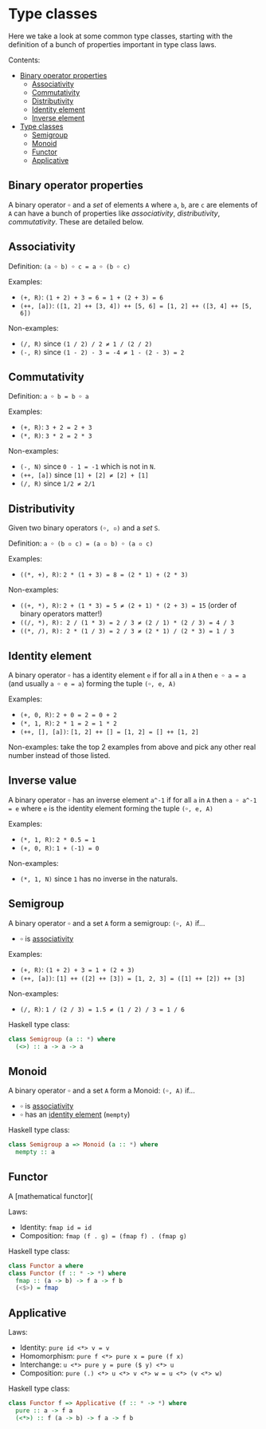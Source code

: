 # Type classes

Here we take a look at some common type classes, starting with the definition of
a bunch of properties important in type class laws.

Contents:

* [Binary operator properties](#Binary-operator-properties)
  * [Associativity](#Associativity)
  * [Commutativity](#Commutativity)
  * [Distributivity](#Distributivity)
  * [Identity element](#Identity-element)
  * [Inverse element](#Inverse-element)
* [Type classes](#Type-classes)
  * [Semigroup](#Semigroup)
  * [Monoid](#Monoid)
  * [Functor](#Functor)
  * [Applicative](#Applicative)


## Binary operator properties

A binary operator `￮` and a *set* of elements `A` where `a`, `b`, are `c`
are elements of `A` can have a bunch of properties like *associativity*,
*distributivity*, *commutativity*. These are detailed below.


## Associativity

Definition: `(a ￮ b) ￮ c = a ￮ (b ￮ c)`

Examples:

- `(+, R)`: `(1 + 2) + 3 = 6 = 1 + (2 + 3) = 6`
- `(++, [a])`: `([1, 2] ++ [3, 4]) ++ [5, 6] = [1, 2] ++ ([3, 4] ++ [5, 6])`

Non-examples:

- `(/, R)` since `(1 / 2) / 2 ≠ 1 / (2 / 2)`
- `(-, R)` since `(1 - 2) - 3 = -4 ≠ 1 - (2 - 3) = 2`


## Commutativity

Definition: `a ￮ b = b ￮ a`

Examples:

- `(+, R)`: `3 + 2 = 2 + 3`
- `(*, R)`: `3 * 2 = 2 * 3`

Non-examples:

- `(-, N)` since `0 - 1 = -1` which is not in `N`.
- `(++, [a])` since `[1] + [2] ≠ [2] + [1]`
- `(/, R)` since `1/2 ≠ 2/1`


## Distributivity

Given two binary operators `(￮, ▫)` and a *set* `S`.

Definition:  `a ￮ (b ▫ c) = (a ▫ b) ￮ (a ▫ c)`

Examples:

- `((*, +), R)`: `2 * (1 + 3) = 8 = (2 * 1) + (2 * 3)`

Non-examples:

- `((+, *), R)`: `2 + (1 * 3) = 5 ≠ (2 + 1) * (2 + 3) = 15` (order of binary
  operators matter!)
- `((/, *), R): 2 / (1 * 3) = 2 / 3 ≠ (2 / 1) * (2 / 3) = 4 / 3`
- `((*, /), R): 2 * (1 / 3) = 2 / 3 ≠ (2 * 1) / (2 * 3) = 1 / 3`

## Identity element

A binary operator `￮` has a identity element `e` if for all `a` in `A` then `e ￮ a =
a` (and usually `a ￮ e = a`) forming the tuple `(￮, e, A)`

Examples:

- `(+, 0, R)`: `2 + 0 = 2 = 0 + 2`
- `(*, 1, R)`: `2 * 1 = 2 = 1 * 2`
- `(++, [], [a])`: `[1, 2] ++ [] = [1, 2] = [] ++ [1, 2]`

Non-examples: take the top 2 examples from above and pick any other real number
instead of those listed.


## Inverse value

A binary operator `￮` has an inverse element `a^-1` if for all `a` in `A` then `a ￮ a^-1 =
e` where `e` is the identity element forming the tuple `(￮, e, A)`

Examples:

- `(*, 1, R)`: `2 * 0.5 = 1`
- `(+, 0, R)`: `1 + (-1) = 0`


Non-examples:

- `(*, 1, N)` since `1` has no inverse in the naturals.


## Semigroup

A binary operator `￮` and a set `A` form a semigroup: `(￮, A)` if...

* `￮` is [associativity](#Associativity)

Examples:

- `(+, R)`: `(1 + 2) + 3 = 1 + (2 + 3)`
- `(++, [a])`: `[1] ++ ([2] ++ [3]) = [1, 2, 3] = ([1] ++ [2]) ++ [3]`

Non-examples:

- `(/, R)`: `1 / (2 / 3) = 1.5 ≠ (1 / 2) / 3 = 1 / 6`


Haskell type class:

```haskell
class Semigroup (a :: *) where
  (<>) :: a -> a -> a
```


## Monoid

A binary operator `￮` and a set `A` form a Monoid: `(￮, A)` if...

* `￮` is [associativity](#Associativity)
* `￮` has an [identity element](#Identity-element) (`mempty`)


Haskell type class:

```haskell
class Semigroup a => Monoid (a :: *) where
  mempty :: a
```


## Functor

A [mathematical functor](


Laws:

- Identity: `fmap id = id`
- Composition: `fmap (f . g) = (fmap f) . (fmap g)`

Haskell type class:

```haskell
class Functor a where
class Functor (f :: * -> *) where
  fmap :: (a -> b) -> f a -> f b
  (<$>) = fmap
```


## Applicative

Laws:

- Identity: `pure id <*> v = v`
- Homomorphism: `pure f <*> pure x = pure (f x)`
- Interchange: `u <*> pure y = pure ($ y) <*> u`
- Composition: `pure (.) <*> u <*> v <*> w = u <*> (v <*> w)`

Haskell type class:

```haskell
class Functor f => Applicative (f :: * -> *) where
  pure :: a -> f a
  (<*>) :: f (a -> b) -> f a -> f b
```

